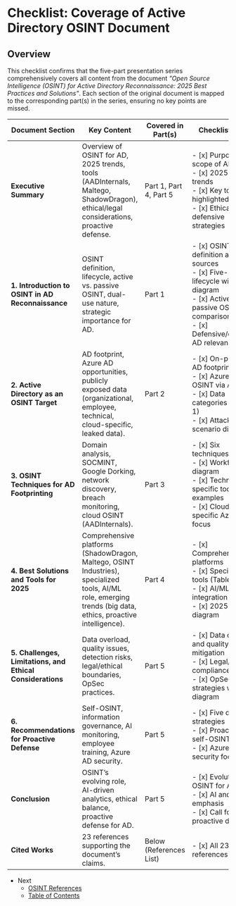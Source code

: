 # Checklist: Coverage of Active Directory OSINT Document

## Overview
This checklist confirms that the five-part presentation series comprehensively covers all content from the document *"Open Source Intelligence (OSINT) for Active Directory Reconnaissance: 2025 Best Practices and Solutions"*. Each section of the original document is mapped to the corresponding part(s) in the series, ensuring no key points are missed.

| Document Section | Key Content | Covered in Part(s) | Checklist Items |
|------------------|-------------|--------------------|-----------------|
| **Executive Summary** | Overview of OSINT for AD, 2025 trends, tools (AADInternals, Maltego, ShadowDragon), ethical/legal considerations, proactive defense. | Part 1, Part 4, Part 5 | - [x] Purpose and scope of AD OSINT<br>- [x] 2025 AI/ML trends<br>- [x] Key tools highlighted<br>- [x] Ethical and defensive strategies |
| **1. Introduction to OSINT in AD Reconnaissance** | OSINT definition, lifecycle, active vs. passive OSINT, dual-use nature, strategic importance for AD. | Part 1 | - [x] OSINT definition and sources<br>- [x] Five-step lifecycle with diagram<br>- [x] Active vs. passive OSINT comparison<br>- [x] Defensive/offensive AD relevance |
| **2. Active Directory as an OSINT Target** | AD footprint, Azure AD opportunities, publicly exposed data (organizational, employee, technical, cloud-specific, leaked data). | Part 2 | - [x] On-premises AD footprint<br>- [x] Azure AD OSINT via APIs<br>- [x] Data categories (Table 1)<br>- [x] Attack scenario diagram |
| **3. OSINT Techniques for AD Footprinting** | Domain analysis, SOCMINT, Google Dorking, network discovery, breach monitoring, cloud OSINT (AADInternals). | Part 3 | - [x] Six techniques detailed<br>- [x] Workflow diagram<br>- [x] Technique-specific tools and examples<br>- [x] Cloud-specific Azure AD focus |
| **4. Best Solutions and Tools for 2025** | Comprehensive platforms (ShadowDragon, Maltego, OSINT Industries), specialized tools, AI/ML role, emerging trends (big data, ethics, proactive intelligence). | Part 4 | - [x] Comprehensive platforms<br>- [x] Specialized tools (Table 2)<br>- [x] AI/ML integration<br>- [x] 2025 trends diagram |
| **5. Challenges, Limitations, and Ethical Considerations** | Data overload, quality issues, detection risks, legal/ethical boundaries, OpSec practices. | Part 5 | - [x] Data overload and quality mitigation<br>- [x] Legal/ethical compliance<br>- [x] OpSec strategies with diagram |
| **6. Recommendations for Proactive Defense** | Self-OSINT, information governance, AI monitoring, employee training, Azure AD security. | Part 5 | - [x] Five defensive strategies<br>- [x] Proactive self-OSINT<br>- [x] Azure AD security focus |
| **Conclusion** | OSINT’s evolving role, AI-driven analytics, ethical balance, proactive defense for AD. | Part 5 | - [x] Evolution of OSINT for AD<br>- [x] AI and ethical emphasis<br>- [x] Call for proactive defense |
| **Cited Works** | 23 references supporting the document’s claims. | Below (References List) | - [x] All 23 references included |


- Next
    - [OSINT References](../content/osint.references.md)
    - [Table of Contents](../README.md)
   
  
  
  